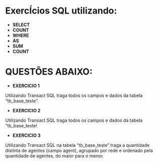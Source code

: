 # ExercÍcios SQL utilizando:

- **SELECT**
- **COUNT**
- **WHERE**
- **AS**
- **SUM**
- **COUNT**

# QUESTÕES ABAIXO:

- **EXERCICIO 1**

Utilizando Transact SQL traga todos os campos e dados da tabela “tb_base_teste”.

- **EXERCICIO 2**

Utilizando Transact SQL traga todos os campos e dados da tabela “tb_base_teste!

- **EXERCICIO 3**

Utilizando Transact SQL na tabela “tb_base_teste” traga a quantidade distinta de agentes (campo agent), agrupado por rede e ordenado pela quantidade de agentes, do maior para o menor.

